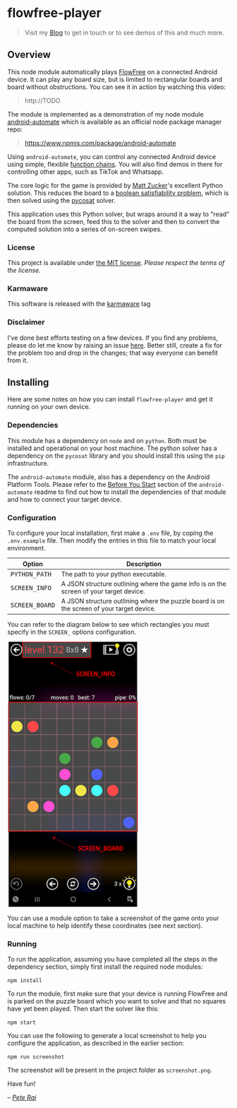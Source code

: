 # flowfree-player

> Visit my [Blog](http://pete.rai.org.uk/) to get in touch or to see demos of this and much more.

## Overview

This node module automatically plays [FlowFree](https://www.bigduckgames.com/flowfree) on a connected Android device. It can play any board size, but is limited to rectangular boards and board without obstructions. You can see it in action by watching this video:

> http://TODO

The module is implemented as a demonstration of my node module [android-automate](https://github.com/pete-rai/node-android-automate) which is available as an official node package manager repo:

> https://www.npmjs.com/package/android-automate

Using ```android-automate```, you can control any connected Android device using simple, flexible [function chains](https://en.wikipedia.org/wiki/Method_chaining). You will also find demos in there for controlling other apps, such as TikTok and Whatsapp.

The core logic for the game is provided by [Matt Zucker](https://github.com/mzucker)'s excellent Python solution. This reduces the board to a [boolean satisfiability problem](https://en.wikipedia.org/wiki/Boolean_satisfiability_problem), which is then solved using the [pycosat](https://github.com/conda/pycosat) solver.

This application uses this Python solver, but wraps around it a way to "read" the board from the screen, feed this to the solver and then to convert the computed solution into a series of on-screen swipes.

### License

This project is available under [the MIT license](https://github.com/pete-rai/flowfree-player/blob/main/LICENSE). _Please respect the terms of the license._

### Karmaware

This software is released with the [karmaware](https://pete-rai.github.io/karmaware) tag

### Disclaimer

I've done best efforts testing on a few devices. If you find any problems, please do let me know by raising an issue [here](https://github.com/pete-rai/flowfree-player/issues). Better still, create a fix for the problem too and drop in the changes; that way everyone can benefit from it.

## Installing

Here are some notes on how you can install ```flowfree-player``` and get it running on your own device.

### Dependencies

This module has a dependency on ```node``` and on ```python```. Both must be installed and operational on your host machine. The python solver has a dependency on the ```pycosat``` library and you should install this using the ```pip``` infrastructure.

The ```android-automate``` module, also has a dependency on the Android Platform Tools. Please refer to the [Before You Start](https://github.com/pete-rai/node-android-automate#before-you-start) section of the ```android-automate``` readme to find out how to install the dependencies of that module and how to connect your target device.

### Configuration

To configure your local installation, first make a ```.env``` file, by coping the ```.env.example``` file. Then modify the entries in this file to match your local environment.

| Option  | Description |
| --- | --- |
| <tt>PYTHON_PATH</tt> | The path to your python executable. |
| <tt>SCREEN_INFO</tt> | A JSON structure outlining where the game info is on the screen of your target device. |
| <tt>SCREEN_BOARD</tt> | A JSON structure outlining where the puzzle board is on the screen of your target device. |

You can refer to the diagram below to see which rectangles you must specify in the ```SCREEN_``` options configuration.

![Example Screenshot](/docs/screenshot.png)

You can use a module option to take a screenshot of the game onto your local machine to help identify these coordinates (see next section).

### Running

To run the application, assuming you have completed all the steps in the dependency section, simply first install the required node modules:

```
npm install
```

To run the module, first make sure that your device is running FlowFree and is parked on the puzzle board which you want to solve and that no squares have yet been played. Then start the solver like this:

```
npm start
```

You can use the following to generate a local screenshot to help you configure the application, as described in the earlier section:

```
npm run screenshot
```

The screenshot will be present in the project folder as ```screenshot.png```.

Have fun!

_– [Pete Rai](http://pete.rai.org.uk/)_
